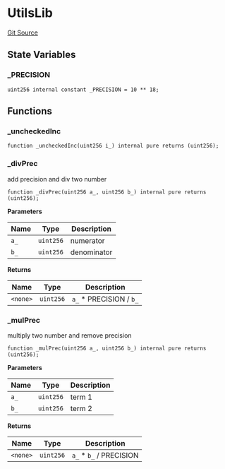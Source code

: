 # UtilsLib

[Git Source](https://github.com/rsksmart/builder-incentives-sc/blob/b66d083f8b28b436755b9a1020cbe3fd028cd794/src/libraries/UtilsLib.sol)

## State Variables

### \_PRECISION

```solidity
uint256 internal constant _PRECISION = 10 ** 18;
```

## Functions

### \_uncheckedInc

```solidity
function _uncheckedInc(uint256 i_) internal pure returns (uint256);
```

### \_divPrec

add precision and div two number

```solidity
function _divPrec(uint256 a_, uint256 b_) internal pure returns (uint256);
```

**Parameters**

| Name | Type      | Description |
| ---- | --------- | ----------- |
| `a_` | `uint256` | numerator   |
| `b_` | `uint256` | denominator |

**Returns**

| Name     | Type      | Description              |
| -------- | --------- | ------------------------ |
| `<none>` | `uint256` | `a_` \* PRECISION / `b_` |

### \_mulPrec

multiply two number and remove precision

```solidity
function _mulPrec(uint256 a_, uint256 b_) internal pure returns (uint256);
```

**Parameters**

| Name | Type      | Description |
| ---- | --------- | ----------- |
| `a_` | `uint256` | term 1      |
| `b_` | `uint256` | term 2      |

**Returns**

| Name     | Type      | Description              |
| -------- | --------- | ------------------------ |
| `<none>` | `uint256` | `a_` \* `b_` / PRECISION |
